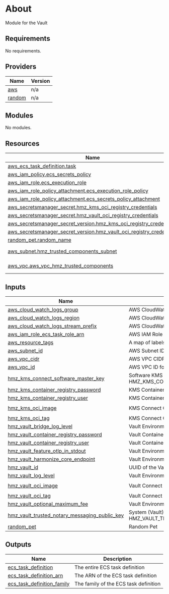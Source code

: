<!-- BEGIN_TF_DOCS -->
# About

Module for the Vault

## Requirements

No requirements.

## Providers

| Name | Version |
|------|---------|
| <a name="provider_aws"></a> [aws](#provider\_aws) | n/a |
| <a name="provider_random"></a> [random](#provider\_random) | n/a |

## Modules

No modules.

## Resources

| Name | Type |
|------|------|
| [aws_ecs_task_definition.task](https://registry.terraform.io/providers/hashicorp/aws/latest/docs/resources/ecs_task_definition) | resource |
| [aws_iam_policy.ecs_secrets_policy](https://registry.terraform.io/providers/hashicorp/aws/latest/docs/resources/iam_policy) | resource |
| [aws_iam_role.ecs_execution_role](https://registry.terraform.io/providers/hashicorp/aws/latest/docs/resources/iam_role) | resource |
| [aws_iam_role_policy_attachment.ecs_execution_role_policy](https://registry.terraform.io/providers/hashicorp/aws/latest/docs/resources/iam_role_policy_attachment) | resource |
| [aws_iam_role_policy_attachment.ecs_secrets_policy_attachment](https://registry.terraform.io/providers/hashicorp/aws/latest/docs/resources/iam_role_policy_attachment) | resource |
| [aws_secretsmanager_secret.hmz_kms_oci_registry_credentials](https://registry.terraform.io/providers/hashicorp/aws/latest/docs/resources/secretsmanager_secret) | resource |
| [aws_secretsmanager_secret.hmz_vault_oci_registry_credentials](https://registry.terraform.io/providers/hashicorp/aws/latest/docs/resources/secretsmanager_secret) | resource |
| [aws_secretsmanager_secret_version.hmz_kms_oci_registry_credentials](https://registry.terraform.io/providers/hashicorp/aws/latest/docs/resources/secretsmanager_secret_version) | resource |
| [aws_secretsmanager_secret_version.hmz_vault_oci_registry_credentials](https://registry.terraform.io/providers/hashicorp/aws/latest/docs/resources/secretsmanager_secret_version) | resource |
| [random_pet.random_name](https://registry.terraform.io/providers/hashicorp/random/latest/docs/resources/pet) | resource |
| [aws_subnet.hmz_trusted_components_subnet](https://registry.terraform.io/providers/hashicorp/aws/latest/docs/data-sources/subnet) | data source |
| [aws_vpc.aws_vpc_hmz_trusted_components](https://registry.terraform.io/providers/hashicorp/aws/latest/docs/data-sources/vpc) | data source |

## Inputs

| Name | Description | Type | Default | Required |
|------|-------------|------|---------|:--------:|
| <a name="input_aws_cloud_watch_logs_group"></a> [aws\_cloud\_watch\_logs\_group](#input\_aws\_cloud\_watch\_logs\_group) | AWS CloudWatch Logs Group | `string` | `""` | no |
| <a name="input_aws_cloud_watch_logs_region"></a> [aws\_cloud\_watch\_logs\_region](#input\_aws\_cloud\_watch\_logs\_region) | AWS CloudWatch Logs Region | `string` | `""` | no |
| <a name="input_aws_cloud_watch_logs_stream_prefix"></a> [aws\_cloud\_watch\_logs\_stream\_prefix](#input\_aws\_cloud\_watch\_logs\_stream\_prefix) | AWS CloudWatch Logs Stream Prefix | `string` | `"hmz-trusted-components"` | no |
| <a name="input_aws_iam_role_ecs_task_role_arn"></a> [aws\_iam\_role\_ecs\_task\_role\_arn](#input\_aws\_iam\_role\_ecs\_task\_role\_arn) | AWS IAM Role ARN for ECS Task | `string` | n/a | yes |
| <a name="input_aws_resource_tags"></a> [aws\_resource\_tags](#input\_aws\_resource\_tags) | A map of labels to be applied to the resource. | `map(string)` | `{}` | no |
| <a name="input_aws_subnet_id"></a> [aws\_subnet\_id](#input\_aws\_subnet\_id) | AWS Subnet ID | `string` | n/a | yes |
| <a name="input_aws_vpc_cidr"></a> [aws\_vpc\_cidr](#input\_aws\_vpc\_cidr) | AWS VPC CIDR block for Security Group HMZ Vault Anti-Rewind file | `string` | n/a | yes |
| <a name="input_aws_vpc_id"></a> [aws\_vpc\_id](#input\_aws\_vpc\_id) | AWS VPC ID for Security Group HMZ Vault Anti-Rewind file | `string` | n/a | yes |
| <a name="input_hmz_kms_connect_software_master_key"></a> [hmz\_kms\_connect\_software\_master\_key](#input\_hmz\_kms\_connect\_software\_master\_key) | Software KMS Master Key. (Environment Variable HMZ\_KMS\_CONNECT\_SOFTWARE\_MASTER\_KEY, e.g. HMZ\_KMS\_CONNECT\_SOFTWARE\_MASTER\_KEY='79acc37afb7b2e0da4afb3a350ce49b73a24555431b0211dbf0bf93886c0fbff') | `string` | n/a | yes |
| <a name="input_hmz_kms_container_registry_password"></a> [hmz\_kms\_container\_registry\_password](#input\_hmz\_kms\_container\_registry\_password) | KMS Container Registry Password | `string` | n/a | yes |
| <a name="input_hmz_kms_container_registry_user"></a> [hmz\_kms\_container\_registry\_user](#input\_hmz\_kms\_container\_registry\_user) | KMS Container Registry User | `string` | n/a | yes |
| <a name="input_hmz_kms_oci_image"></a> [hmz\_kms\_oci\_image](#input\_hmz\_kms\_oci\_image) | KMS Connect OCI Image | `string` | `"metaco.azurecr.io/harmonize/kms-soft"` | no |
| <a name="input_hmz_kms_oci_tag"></a> [hmz\_kms\_oci\_tag](#input\_hmz\_kms\_oci\_tag) | KMS Connect OCI Tag | `string` | n/a | yes |
| <a name="input_hmz_vault_bridge_log_level"></a> [hmz\_vault\_bridge\_log\_level](#input\_hmz\_vault\_bridge\_log\_level) | Vault Environment Variable VAULT\_BRIDGE\_LOGLEVEL | `number` | `6` | no |
| <a name="input_hmz_vault_container_registry_password"></a> [hmz\_vault\_container\_registry\_password](#input\_hmz\_vault\_container\_registry\_password) | Vault Container Registry Password | `string` | n/a | yes |
| <a name="input_hmz_vault_container_registry_user"></a> [hmz\_vault\_container\_registry\_user](#input\_hmz\_vault\_container\_registry\_user) | Vault Container Registry User | `string` | n/a | yes |
| <a name="input_hmz_vault_feature_otlp_in_stdout"></a> [hmz\_vault\_feature\_otlp\_in\_stdout](#input\_hmz\_vault\_feature\_otlp\_in\_stdout) | Vault Environment Variable HMZ\_FEATURE\_OTLP\_IN\_STDOUT (Display logs in JSON format) | `bool` | `false` | no |
| <a name="input_hmz_vault_harmonize_core_endpoint"></a> [hmz\_vault\_harmonize\_core\_endpoint](#input\_hmz\_vault\_harmonize\_core\_endpoint) | Vault Environment Variable HARMONIZE\_CORE\_ENDPOINT (Vault Core Endpoint) | `string` | n/a | yes |
| <a name="input_hmz_vault_id"></a> [hmz\_vault\_id](#input\_hmz\_vault\_id) | UUID of the Vault (Environment Variable VAULT\_ID). | `string` | n/a | yes |
| <a name="input_hmz_vault_log_level"></a> [hmz\_vault\_log\_level](#input\_hmz\_vault\_log\_level) | Vault Environment Variable VAULT\_LOGLEVEL | `number` | `6` | no |
| <a name="input_hmz_vault_oci_image"></a> [hmz\_vault\_oci\_image](#input\_hmz\_vault\_oci\_image) | Vault Connect OCI Image | `string` | `"metaco.azurecr.io/harmonize/vault-releases"` | no |
| <a name="input_hmz_vault_oci_tag"></a> [hmz\_vault\_oci\_tag](#input\_hmz\_vault\_oci\_tag) | Vault Connect OCI Tag | `string` | n/a | yes |
| <a name="input_hmz_vault_optional_maximum_fee"></a> [hmz\_vault\_optional\_maximum\_fee](#input\_hmz\_vault\_optional\_maximum\_fee) | Vault Environment Variable HMZ\_OPTIONAL\_MAXIMUM\_FEE | `bool` | `false` | no |
| <a name="input_hmz_vault_trusted_notary_messaging_public_key"></a> [hmz\_vault\_trusted\_notary\_messaging\_public\_key](#input\_hmz\_vault\_trusted\_notary\_messaging\_public\_key) | System (Vault) public key, which is listed as part of the first system event confirming the genesis execution (Environment Variable HMZ\_VAULT\_TRUSTED\_NOTRAY\_MESSAGING\_PUBLIC\_KEY, without the 'pem:' at the beginning). | `string` | `""` | no |
| <a name="input_random_pet"></a> [random\_pet](#input\_random\_pet) | Random Pet | `string` | `""` | no |

## Outputs

| Name | Description |
|------|-------------|
| <a name="output_ecs_task_definition"></a> [ecs\_task\_definition](#output\_ecs\_task\_definition) | The entire ECS task definition |
| <a name="output_ecs_task_definition_arn"></a> [ecs\_task\_definition\_arn](#output\_ecs\_task\_definition\_arn) | The ARN of the ECS task definition |
| <a name="output_ecs_task_definition_family"></a> [ecs\_task\_definition\_family](#output\_ecs\_task\_definition\_family) | The family of the ECS task definition |
<!-- END_TF_DOCS -->
